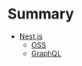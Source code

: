 # Summary

- [Nest.js](./nestjs/oss.md)
  - [OSS](./nestjs/oss.md)
  - [GraphQL](./nestjs/graphql.md)
